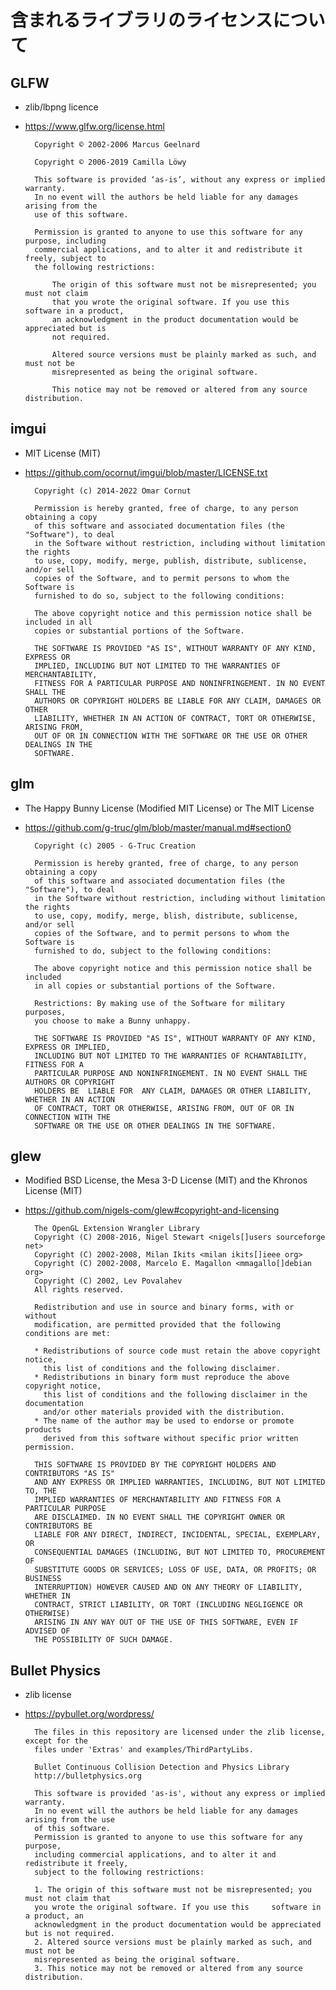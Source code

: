 # 含まれるライブラリのライセンスについて

## GLFW
* zlib/lbpng licence 
* https://www.glfw.org/license.html


        Copyright © 2002-2006 Marcus Geelnard

        Copyright © 2006-2019 Camilla Löwy

        This software is provided ‘as-is’, without any express or implied warranty. 
        In no event will the authors be held liable for any damages arising from the 
        use of this software.

        Permission is granted to anyone to use this software for any purpose, including 
        commercial applications, and to alter it and redistribute it freely, subject to 
        the following restrictions:

            The origin of this software must not be misrepresented; you must not claim 
            that you wrote the original software. If you use this software in a product, 
            an acknowledgment in the product documentation would be appreciated but is 
            not required.

            Altered source versions must be plainly marked as such, and must not be 
            misrepresented as being the original software.

            This notice may not be removed or altered from any source distribution.




## imgui
* MIT License (MIT)
* https://github.com/ocornut/imgui/blob/master/LICENSE.txt
    

        Copyright (c) 2014-2022 Omar Cornut

        Permission is hereby granted, free of charge, to any person obtaining a copy
        of this software and associated documentation files (the "Software"), to deal
        in the Software without restriction, including without limitation the rights
        to use, copy, modify, merge, publish, distribute, sublicense, and/or sell
        copies of the Software, and to permit persons to whom the Software is
        furnished to do so, subject to the following conditions:

        The above copyright notice and this permission notice shall be included in all
        copies or substantial portions of the Software.

        THE SOFTWARE IS PROVIDED "AS IS", WITHOUT WARRANTY OF ANY KIND, EXPRESS OR
        IMPLIED, INCLUDING BUT NOT LIMITED TO THE WARRANTIES OF MERCHANTABILITY,
        FITNESS FOR A PARTICULAR PURPOSE AND NONINFRINGEMENT. IN NO EVENT SHALL THE
        AUTHORS OR COPYRIGHT HOLDERS BE LIABLE FOR ANY CLAIM, DAMAGES OR OTHER
        LIABILITY, WHETHER IN AN ACTION OF CONTRACT, TORT OR OTHERWISE, ARISING FROM,
        OUT OF OR IN CONNECTION WITH THE SOFTWARE OR THE USE OR OTHER DEALINGS IN THE
        SOFTWARE.


## glm
* The Happy Bunny License (Modified MIT License) or The MIT License
* https://github.com/g-truc/glm/blob/master/manual.md#section0


        Copyright (c) 2005 - G-Truc Creation

        Permission is hereby granted, free of charge, to any person obtaining a copy 
        of this software and associated documentation files (the "Software"), to deal 
        in the Software without restriction, including without limitation the rights 
        to use, copy, modify, merge, blish, distribute, sublicense, and/or sell 
        copies of the Software, and to permit persons to whom the Software is 
        furnished to do, subject to the following conditions:

        The above copyright notice and this permission notice shall be included 
        in all copies or substantial portions of the Software.

        Restrictions: By making use of the Software for military purposes, 
        you choose to make a Bunny unhappy.

        THE SOFTWARE IS PROVIDED "AS IS", WITHOUT WARRANTY OF ANY KIND, EXPRESS OR IMPLIED, 
        INCLUDING BUT NOT LIMITED TO THE WARRANTIES OF RCHANTABILITY, FITNESS FOR A 
        PARTICULAR PURPOSE AND NONINFRINGEMENT. IN NO EVENT SHALL THE AUTHORS OR COPYRIGHT 
        HOLDERS BE  LIABLE FOR  ANY CLAIM, DAMAGES OR OTHER LIABILITY, WHETHER IN AN ACTION 
        OF CONTRACT, TORT OR OTHERWISE, ARISING FROM, OUT OF OR IN CONNECTION WITH THE 
        SOFTWARE OR THE USE OR OTHER DEALINGS IN THE SOFTWARE.


## glew
* Modified BSD License, the Mesa 3-D License (MIT) and the Khronos License (MIT)
* https://github.com/nigels-com/glew#copyright-and-licensing


        The OpenGL Extension Wrangler Library
        Copyright (C) 2008-2016, Nigel Stewart <nigels[]users sourceforge net>
        Copyright (C) 2002-2008, Milan Ikits <milan ikits[]ieee org>
        Copyright (C) 2002-2008, Marcelo E. Magallon <mmagallo[]debian org>
        Copyright (C) 2002, Lev Povalahev
        All rights reserved.

        Redistribution and use in source and binary forms, with or without 
        modification, are permitted provided that the following conditions are met:

        * Redistributions of source code must retain the above copyright notice, 
          this list of conditions and the following disclaimer.
        * Redistributions in binary form must reproduce the above copyright notice, 
          this list of conditions and the following disclaimer in the documentation 
          and/or other materials provided with the distribution.
        * The name of the author may be used to endorse or promote products 
          derived from this software without specific prior written permission.

        THIS SOFTWARE IS PROVIDED BY THE COPYRIGHT HOLDERS AND CONTRIBUTORS "AS IS" 
        AND ANY EXPRESS OR IMPLIED WARRANTIES, INCLUDING, BUT NOT LIMITED TO, THE 
        IMPLIED WARRANTIES OF MERCHANTABILITY AND FITNESS FOR A PARTICULAR PURPOSE
        ARE DISCLAIMED. IN NO EVENT SHALL THE COPYRIGHT OWNER OR CONTRIBUTORS BE 
        LIABLE FOR ANY DIRECT, INDIRECT, INCIDENTAL, SPECIAL, EXEMPLARY, OR 
        CONSEQUENTIAL DAMAGES (INCLUDING, BUT NOT LIMITED TO, PROCUREMENT OF 
        SUBSTITUTE GOODS OR SERVICES; LOSS OF USE, DATA, OR PROFITS; OR BUSINESS
        INTERRUPTION) HOWEVER CAUSED AND ON ANY THEORY OF LIABILITY, WHETHER IN
        CONTRACT, STRICT LIABILITY, OR TORT (INCLUDING NEGLIGENCE OR OTHERWISE)
        ARISING IN ANY WAY OUT OF THE USE OF THIS SOFTWARE, EVEN IF ADVISED OF
        THE POSSIBILITY OF SUCH DAMAGE.


## Bullet Physics
* zlib license
* https://pybullet.org/wordpress/


        The files in this repository are licensed under the zlib license, except for the 
        files under 'Extras' and examples/ThirdPartyLibs.

        Bullet Continuous Collision Detection and Physics Library
        http://bulletphysics.org

        This software is provided 'as-is', without any express or implied warranty.
        In no event will the authors be held liable for any damages arising from the use 
        of this software.
        Permission is granted to anyone to use this software for any purpose,
        including commercial applications, and to alter it and redistribute it freely,
        subject to the following restrictions:

        1. The origin of this software must not be misrepresented; you must not claim that 
        you wrote the original software. If you use this     software in a product, an 
        acknowledgment in the product documentation would be appreciated but is not required.
        2. Altered source versions must be plainly marked as such, and must not be 
        misrepresented as being the original software.
        3. This notice may not be removed or altered from any source distribution.
